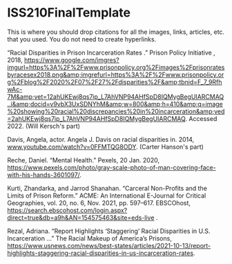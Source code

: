 # ISS210FinalTemplate
This is where you should drop citations for all the images, links, articles, etc. that you used. You do not need to create hyperlinks.

“Racial Disparities in Prison Incarceration Rates .” Prison Policy Initiative , 2018, https://www.google.com/imgres?imgurl=https%3A%2F%2Fwww.prisonpolicy.org%2Fimages%2Fprisonratesbyracesex2018.png&amp;imgrefurl=https%3A%2F%2Fwww.prisonpolicy.org%2Fblog%2F2020%2F07%2F27%2Fdisparities%2F&amp;tbnid=F_7_9RfhwAc-7M&amp;vet=12ahUKEwj8qs7ip_L7AhVNP94AHfSpD8IQMygBegUIARCMAQ..i&amp;docid=v9vbX3UxSDNYhM&amp;w=800&amp;h=410&amp;q=image%20showing%20racial%20discrepancies%20in%20incarceration&amp;ved=2ahUKEwj8qs7ip_L7AhVNP94AHfSpD8IQMygBegUIARCMAQ. Accessed 2022. (Will Kersch's part)

Davis, Angela, actor. Angela J. Davis on racial disparities in. 2014, www.youtube.com/watch?v=0FFMTQG8ODY. (Carter Hanson's part)

Reche, Daniel. “Mental Health.” Pexels, 20 Jan. 2020, https://www.pexels.com/photo/gray-scale-photo-of-man-covering-face-with-his-hands-3601097/. 

Kurti, Zhandarka, and Jarrod Shanahan. “Carceral Non-Profits and the Limits of Prison Reform.” ACME: An International E-Journal for Critical Geographies, vol. 20, no. 6, Nov. 2021, pp. 597–617. EBSCOhost, https://search.ebscohost.com/login.aspx?direct=true&db=a9h&AN=154575463&site=eds-live .

Rezal, Adriana. “Report Highlights ‘Staggering’ Racial Disparities in U.S. Incarceration ...” The Racial Makeup of America’s Prisons, https://www.usnews.com/news/best-states/articles/2021-10-13/report-highlights-staggering-racial-disparities-in-us-incarceration-rates. 
